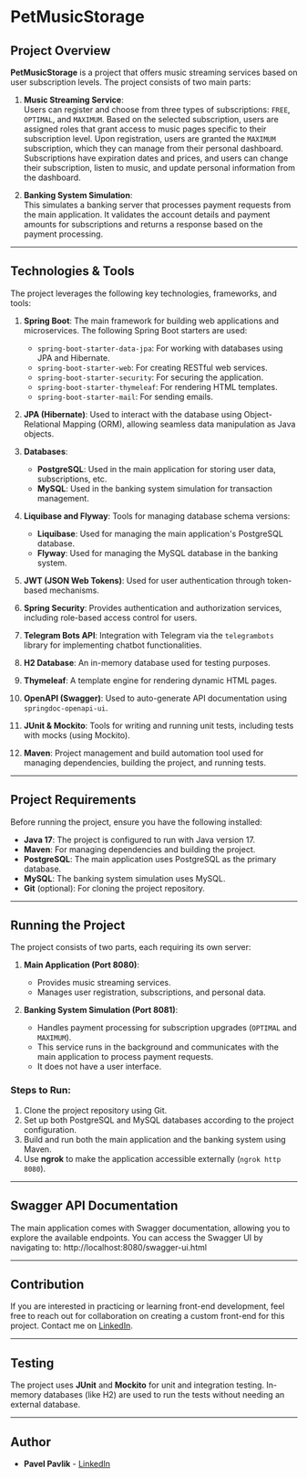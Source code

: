 # PetMusicStorage

## Project Overview
**PetMusicStorage** is a project that offers music streaming services based on user subscription levels. The project consists of two main parts:

1. **Music Streaming Service**:  
   Users can register and choose from three types of subscriptions: `FREE`, `OPTIMAL`, and `MAXIMUM`. Based on the selected subscription, users are assigned roles that grant access to music pages specific to their subscription level. Upon registration, users are granted the `MAXIMUM` subscription, which they can manage from their personal dashboard. Subscriptions have expiration dates and prices, and users can change their subscription, listen to music, and update personal information from the dashboard.

2. **Banking System Simulation**:  
   This simulates a banking server that processes payment requests from the main application. It validates the account details and payment amounts for subscriptions and returns a response based on the payment processing.

---

## Technologies & Tools
The project leverages the following key technologies, frameworks, and tools:

1. **Spring Boot**: The main framework for building web applications and microservices. The following Spring Boot starters are used:
    - `spring-boot-starter-data-jpa`: For working with databases using JPA and Hibernate.
    - `spring-boot-starter-web`: For creating RESTful web services.
    - `spring-boot-starter-security`: For securing the application.
    - `spring-boot-starter-thymeleaf`: For rendering HTML templates.
    - `spring-boot-starter-mail`: For sending emails.

2. **JPA (Hibernate)**: Used to interact with the database using Object-Relational Mapping (ORM), allowing seamless data manipulation as Java objects.

3. **Databases**:
    - **PostgreSQL**: Used in the main application for storing user data, subscriptions, etc.
    - **MySQL**: Used in the banking system simulation for transaction management.

4. **Liquibase and Flyway**: Tools for managing database schema versions:
    - **Liquibase**: Used for managing the main application's PostgreSQL database.
    - **Flyway**: Used for managing the MySQL database in the banking system.

5. **JWT (JSON Web Tokens)**: Used for user authentication through token-based mechanisms.

6. **Spring Security**: Provides authentication and authorization services, including role-based access control for users.

7. **Telegram Bots API**: Integration with Telegram via the `telegrambots` library for implementing chatbot functionalities.

8. **H2 Database**: An in-memory database used for testing purposes.

9. **Thymeleaf**: A template engine for rendering dynamic HTML pages.

10. **OpenAPI (Swagger)**: Used to auto-generate API documentation using `springdoc-openapi-ui`.

11. **JUnit & Mockito**: Tools for writing and running unit tests, including tests with mocks (using Mockito).

12. **Maven**: Project management and build automation tool used for managing dependencies, building the project, and running tests.

---

## Project Requirements
Before running the project, ensure you have the following installed:

- **Java 17**: The project is configured to run with Java version 17.
- **Maven**: For managing dependencies and building the project.
- **PostgreSQL**: The main application uses PostgreSQL as the primary database.
- **MySQL**: The banking system simulation uses MySQL.
- **Git** (optional): For cloning the project repository.

---

## Running the Project
The project consists of two parts, each requiring its own server:

1. **Main Application (Port 8080)**:
    - Provides music streaming services.
    - Manages user registration, subscriptions, and personal data.

2. **Banking System Simulation (Port 8081)**:
    - Handles payment processing for subscription upgrades (`OPTIMAL` and `MAXIMUM`).
    - This service runs in the background and communicates with the main application to process payment requests.
    - It does not have a user interface.

### Steps to Run:
1. Clone the project repository using Git.
2. Set up both PostgreSQL and MySQL databases according to the project configuration.
3. Build and run both the main application and the banking system using Maven.
4. Use **ngrok** to make the application accessible externally (`ngrok http 8080`).

---

## Swagger API Documentation
The main application comes with Swagger documentation, allowing you to explore the available endpoints. You can access the Swagger UI by navigating to: http://localhost:8080/swagger-ui.html


---


## Contribution
If you are interested in practicing or learning front-end development, feel free to reach out for collaboration on creating a custom front-end for this project. Contact me on [LinkedIn](https://www.linkedin.com/in/pavelpavlik/).

---

## Testing
The project uses **JUnit** and **Mockito** for unit and integration testing. In-memory databases (like H2) are used to run the tests without needing an external database.

---

## Author
- **Pavel Pavlik** - [LinkedIn](https://www.linkedin.com/in/pavelpavlik/)
